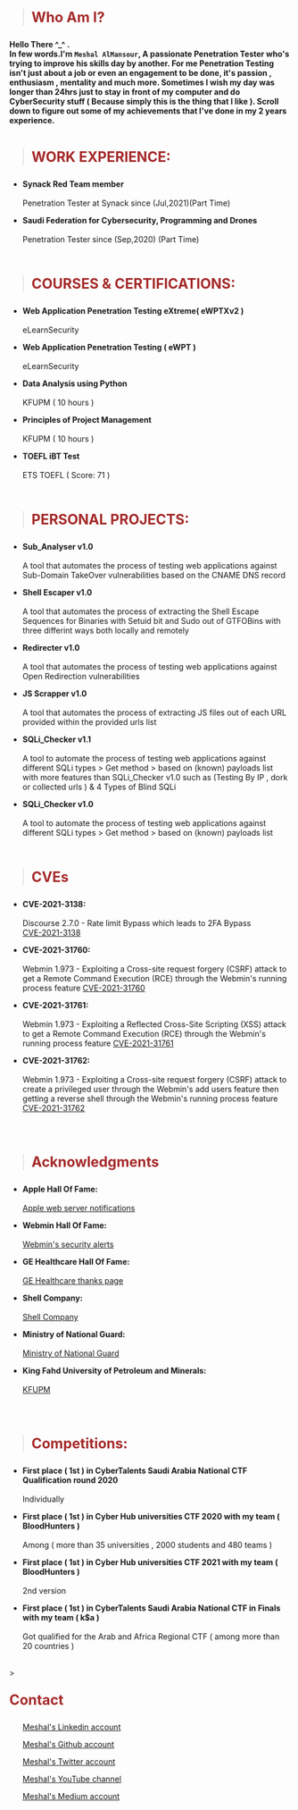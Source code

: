 > <html><body><b><p style="color:#A52A2A;font-size:25px">Who Am I?</p></b></body></html>

<b>Hello There ^_^ .<br>In few words.I'm ```Meshal AlMansour```, A passionate Penetration Tester who's trying to improve his skills day by another. For me Penetration Testing isn't just about a job or even an engagement to be done, it's passion , enthusiasm , mentality and much more. Sometimes I wish my day was longer than 24hrs just to stay in front of my computer and do CyberSecurity stuff ( Because simply this is the thing that I like ). Scroll down to figure out some of my achievements that I've done in my 2 years experience.</b>
<br>
<br>

> <html><body><b><p style="color:#A52A2A;font-size:25px">WORK EXPERIENCE:</p></b></body></html>

<ul><li><b>Synack Red Team member</b></li> <br>
Penetration Tester at Synack since (Jul,2021)(Part Time) </ul>
<ul><li><b>Saudi Federation for Cybersecurity, Programming and Drones</b></li> <br>
Penetration Tester since (Sep,2020) (Part Time)<br></ul>
  
<br>
  
> <html><body><b><p style="color:#A52A2A;font-size:25px">COURSES & CERTIFICATIONS:</p></b></body></html>

<ul><li><b>Web Application Penetration Testing eXtreme( eWPTXv2 )</b></li> <br>
eLearnSecurity</ul>
<ul><li><b>Web Application Penetration Testing ( eWPT )</b></li> <br>
eLearnSecurity</ul>
<ul><li><b>Data Analysis using Python</b></li> <br>
KFUPM ( 10 hours )</ul>
<ul><li><b>Principles of Project Management</b></li> <br>
KFUPM ( 10 hours )</ul>
<ul><li><b>TOEFL iBT Test</b></li> <br>
ETS TOEFL ( Score: 71 )</ul>
  
<br>
  
> <html><body><b><p style="color:#A52A2A;font-size:25px">PERSONAL PROJECTS:</p></b></body></html>

<ul><li><b>Sub_Analyser v1.0</b></li> <br>
A tool that automates the process of testing web applications
against Sub-Domain TakeOver vulnerabilities based on the CNAME
DNS record</ul>
<ul><li><b>Shell Escaper v1.0</b></li> <br>
A tool that automates the process of extracting the Shell Escape
Sequences for Binaries with Setuid bit and Sudo out of GTFOBins
with three differint ways both locally and remotely</ul>
<ul><li><b>Redirecter v1.0</b></li> <br>
A tool that automates the process of testing web applications
against Open Redirection vulnerabilities</ul>
<ul><li><b>JS Scrapper v1.0</b></li> <br>
A tool that automates the process of extracting JS files out of
each URL provided within the provided urls list</ul>
<ul><li><b>SQLi_Checker v1.1</b></li> <br>
A tool to automate the process of testing web applications against different SQLi types > Get method > based on (known) payloads list with more features than SQLi_Checker v1.0 such as (Testing By IP , dork or collected urls ) & 4 Types of Blind SQLi</ul>
<ul><li><b>SQLi_Checker v1.0</b></li> <br>
A tool to automate the process of testing web applications against different SQLi types > Get method > based on (known) payloads list</ul>

<br>
  
> <html><body><b><p style="color:#A52A2A;font-size:25px">CVEs</p></b></body></html>

<ul><li><b>CVE-2021-3138:</b></li> <br>
 Discourse 2.7.0 - Rate limit Bypass which leads to 2FA Bypass <br>
<a href="https://cve.mitre.org/cgi-bin/cvename.cgi?name=CVE-2021-3138/">CVE-2021-3138</a></ul>
<ul><li><b>CVE-2021-31760:</b></li> <br>
Webmin 1.973 - Exploiting a Cross-site request forgery (CSRF) attack to get a Remote Command Execution (RCE) through the Webmin's running process feature
<a href="https://cve.mitre.org/cgi-bin/cvename.cgi?name=CVE-2021-31760/">CVE-2021-31760</a></ul>  
<ul><li><b>CVE-2021-31761:</b></li> <br>
Webmin 1.973 - Exploiting a Reflected Cross-Site Scripting (XSS) attack to get a Remote Command Execution (RCE) through the Webmin's running process feature
<a href="https://cve.mitre.org/cgi-bin/cvename.cgi?name=CVE-2021-31761/">CVE-2021-31761</a></ul>
<ul><li><b>CVE-2021-31762:</b></li> <br>
Webmin 1.973 - Exploiting a Cross-site request forgery (CSRF) attack to create a privileged user through the Webmin's add users feature then getting a reverse shell through the Webmin's running process feature <br>
<a href="https://cve.mitre.org/cgi-bin/cvename.cgi?name=CVE-2021-31762/">CVE-2021-31762</a></ul>
  
 <br><br>
  
> <html><body><b><p style="color:#A52A2A;font-size:25px">Acknowledgments</p></b></body></html>

<ul><li><b>Apple Hall Of Fame:</b></li> <br>
<a href="https://support.apple.com/en-us/HT201536/">Apple web server notifications</a></ul>
<ul><li><b>Webmin Hall Of Fame:</b></li> <br>
<a href="https://webmin.com/security.html">Webmin's security alerts</a></ul>
<ul><li><b>GE Healthcare Hall Of Fame:</b></li> <br>
<a href="https://www.gehealthcare.com/security/cvd/thanks/">GE Healthcare thanks page</a></ul>
<ul><li><b>Shell Company:</b></li> <br>
<a href="https://www.shell.com/">Shell Company</a></ul>
<ul><li><b>Ministry of National Guard:</b></li> <br>
<a href="https://www.sang.gov.sa/Pages/default.aspx/">Ministry of National Guard</a></ul>
<ul><li><b>King Fahd University of Petroleum and Minerals:</b></li> <br>
<a href="http://www.kfupm.edu.sa/">KFUPM </a></ul>

<br>
<br>
  
> <html><body><b><p style="color:#A52A2A;font-size:25px">Competitions:</p></b></body></html>

<ul><li><b>First place ( 1st ) in CyberTalents Saudi Arabia National CTF
Qualification round 2020</b></li> <br>
Individually</ul>
<ul><li><b>First place ( 1st ) in Cyber Hub universities CTF 2020 with
my team ( BloodHunters )</b></li> <br>
Among ( more than 35 universities , 2000 students and 480 teams )</ul>
<ul><li><b>First place ( 1st ) in Cyber Hub universities CTF 2021 with
my team ( BloodHunters )</b></li> <br>
2nd version</ul>
<ul><li><b>First place ( 1st ) in CyberTalents Saudi Arabia National CTF
in Finals with my team ( k$a )</b></li> <br>
Got qualified for the Arab and Africa Regional CTF ( among more than 20
countries )</ul>
  
<br>
> <html><body><b><p style="color:#A52A2A;font-size:25px">Contact</p></b></body></html>

<ul><i class="fab fa-linkedin"></i> <a href="https://support.apple.com/en-us/HT201536/"> Meshal's Linkedin account</a></ul>
<ul><i class="fab fa-github"></i> <a href="https://support.apple.com/en-us/HT201536/"> Meshal's Github account</a></ul> 
<ul><i class="fab fa-twitter"></i> <a href="https://support.apple.com/en-us/HT201536/"> Meshal's Twitter account</a></ul>
<ul><i class="fab fa-youtube"></i> <a href="https://support.apple.com/en-us/HT201536/">Meshal's YouTube channel</a></ul> 
<ul><i class="fab fa-medium"></i> <a href="https://support.apple.com/en-us/HT201536/"> Meshal's Medium account</a></ul>
